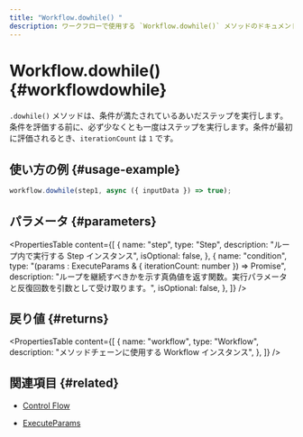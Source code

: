 ```yaml
---
title: "Workflow.dowhile() "
description: ワークフローで使用する `Workflow.dowhile()` メソッドのドキュメント。条件が満たされているあいだ、ステップを実行し続けるループを作成します。
---
```


# Workflow.dowhile() \{#workflowdowhile\}

`.dowhile()` メソッドは、条件が満たされているあいだステップを実行します。条件を評価する前に、必ず少なくとも一度はステップを実行します。条件が最初に評価されるとき、`iterationCount` は `1` です。

## 使い方の例 \{#usage-example\}

```typescript copy
workflow.dowhile(step1, async ({ inputData }) => true);
```

## パラメータ \{#parameters\}

<PropertiesTable
  content={[
{
name: "step",
type: "Step",
description: "ループ内で実行する Step インスタンス",
isOptional: false,
},
{
name: "condition",
type: "(params : ExecuteParams & { iterationCount: number }) => Promise<boolean>",
description:
"ループを継続すべきかを示す真偽値を返す関数。実行パラメータと反復回数を引数として受け取ります。",
isOptional: false,
},
]}
/>

## 戻り値 \{#returns\}

<PropertiesTable
  content={[
{
name: "workflow",
type: "Workflow",
description: "メソッドチェーンに使用する Workflow インスタンス",
},
]}
/>

## 関連項目 \{#related\}

* [Control Flow](/docs/workflows/control-flow)

* [ExecuteParams](../step#executeparams)